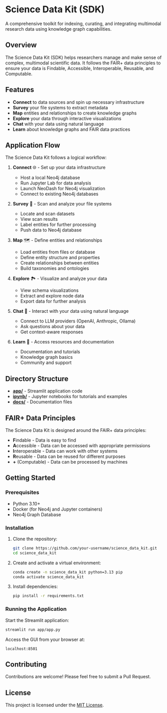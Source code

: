 # Science Data Kit (SDK)

A comprehensive toolkit for indexing, curating, and integrating multimodal research data using knowledge graph capabilities.

## Overview

The Science Data Kit (SDK) helps researchers manage and make sense of complex, multimodal scientific data. It follows the FAIR+ data principles to ensure your data is Findable, Accessible, Interoperable, Reusable, and Computable.

## Features

- **Connect** to data sources and spin up necessary infrastructure
- **Survey** your file systems to extract metadata
- **Map** entities and relationships to create knowledge graphs
- **Explore** your data through interactive visualizations
- **Chat** with your data using natural language
- **Learn** about knowledge graphs and FAIR data practices

## Application Flow

The Science Data Kit follows a logical workflow:

1. **Connect** 🌐 - Set up your data infrastructure
   - Host a local Neo4j database
   - Run Jupyter Lab for data analysis
   - Launch NeoDash for Neo4j visualization
   - Connect to existing Neo4j databases

2. **Survey** 🔭 - Scan and analyze your file systems
   - Locate and scan datasets
   - View scan results
   - Label entities for further processing
   - Push data to Neo4j database

3. **Map** 🗺 - Define entities and relationships
   - Load entities from files or database
   - Define entity structure and properties
   - Create relationships between entities
   - Build taxonomies and ontologies

4. **Explore** 🏞 - Visualize and analyze your data
   - View schema visualizations
   - Extract and explore node data
   - Export data for further analysis

5. **Chat** 💬 - Interact with your data using natural language
   - Connect to LLM providers (OpenAI, Anthropic, Ollama)
   - Ask questions about your data
   - Get context-aware responses

6. **Learn** 📖 - Access resources and documentation
   - Documentation and tutorials
   - Knowledge graph basics
   - Community and support

## Directory Structure

- **[app/](app/README.md)** - Streamlit application code
- **[ipynb/](ipynb/README.md)** - Jupyter notebooks for tutorials and examples
- **[docs/](docs/README.md)** - Documentation files

## FAIR+ Data Principles

The Science Data Kit is designed around the FAIR+ data principles:

- **F**indable - Data is easy to find
- **A**ccessible - Data can be accessed with appropriate permissions
- **I**nteroperable - Data can work with other systems
- **R**eusable - Data can be reused for different purposes
- **+** (Computable) - Data can be processed by machines

## Getting Started

### Prerequisites

- Python 3.10+
- Docker (for Neo4j and Jupyter containers)
- Neo4j Graph Database

### Installation

1. Clone the repository:
   ```bash
   git clone https://github.com/your-username/science_data_kit.git
   cd science_data_kit
   ```

2. Create and activate a virtual environment:
   ```bash
   conda create -n science_data_kit python=3.13 pip
   conda activate science_data_kit
   ```

3. Install dependencies:
   ```bash
   pip install -r requirements.txt
   ```

### Running the Application

Start the Streamlit application:

```bash
streamlit run app/app.py
```

Access the GUI from your browser at:

```
localhost:8501
```

## Contributing

Contributions are welcome! Please feel free to submit a Pull Request.

## License

This project is licensed under the [MIT License](LICENSE).
